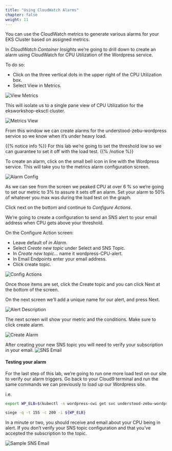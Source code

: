 ```yaml
---
title: "Using CloudWatch Alarms"
chapter: false
weight: 11
---
```


You can use the CloudWatch metrics to generate various alarms for your EKS Cluster based on assigned metrics.

In _CloudWatch Container Insights_ we’re going to drill down to create an alarm using CloudWatch for CPU Utilization of the Wordpress service.

To do so:

* Click on the three vertical dots in the upper right of the CPU Utilization box.
* Select View in Metrics.

![View Metrics](/images/ekscwci/viewinmetrics.png)

This will isolate us to a single pane view of CPU Utilization for the eksworkshop-eksctl cluster.

![Metrics View](/images/ekscwci/metricsview.png)

From this window we can create alarms for the understood-zebu-wordpress service so we know when it’s under heavy load.

{{% notice info %}}
For this lab we’re going to set the threshold low so we can guarantee to set it off with the load test.
{{% /notice %}}

To create an alarm, click on the small bell icon in line with the Wordpress service.
This will take you to the metrics alarm configuration screen.

![Alarm Config](/images/ekscwci/alarmconfig.png)

As we can see from the screen we peaked CPU at over 6 % so we’re going to set our metric to 3% to assure it sets off an alarm. Set your alarm to 50% of whatever you max was during the load test on the graph.

Click next on the bottom and continue to _Configure Actions_.

We’re going to create a configuration to send an SNS alert to your email address when CPU gets above your threshold.

On the Configure Action screen:

* Leave default of _in Alarm_.
* Select _Create new topic_ under Select and SNS Topic.
* In _Create new topic..._ name it wordpress-CPU-alert.
* In Email Endpoints enter your email address.
* Click create topic.

![Config Actions](/images/ekscwci/configactions.png)

Once those items are set, click the Create topic and you can click Next at the bottom of the screen.

On the next screen we’ll add a unique name for our alert, and press Next.

![Alert Description](/images/ekscwci/alertdescription.png)

The next screen will show your metric and the conditions. Make sure to click create alarm. 

![Create Alarm](/images/ekscwci/createalarm.png)

After creating your new SNS topic you will need to verify your subscription in your email.
![SNS Email](/images/ekscwci/snsemail.png)

#### Testing your alarm

For the last step of this lab, we’re going to run one more load test on our site to verify our alarm triggers.  Go back to your Cloud9 terminal and run the same commands we can previously to load up our Wordpress site.

i.e.

```bash
export WP_ELB=$(kubectl -n wordpress-cwi get svc understood-zebu-wordpress -o jsonpath="{.status.loadBalancer.ingress[].hostname}")

siege -q -t 15S -c 200 -i ${WP_ELB}
```

In a minute or two, you should receive and email about your CPU being in alert. If you don’t verify your SNS topic configuration and that you’ve accepted the subscription to the topic.

![Sample SNS Email](/images/ekscwci/sampleemail.png)
